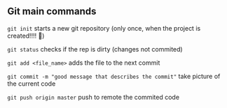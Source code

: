 ## Git main commands

`git init` starts a new git repository (only once, when the project is created!!!! 🤬)

`git status` checks if the rep is dirty (changes not commited)

`git add <file_name>` adds the file to the next commit

`git commit -m "good message that describes the commit"` take picture of the current code

`git push origin master` push to remote the commited code
